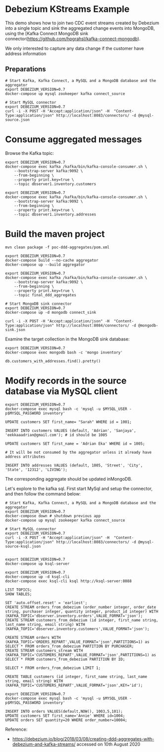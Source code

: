 # Debezium KStreams Example

This demo shows how to join two CDC event streams created by Debezium into a single topic and
sink the aggregated change events into MongoDB, using the [Kafka Connect MongoDB sink connector(https://github.com/hpgrahsl/kafka-connect-mongodb).

We only interested to capture any data change if the customer have address information

## Preparations

```shell
# Start Kafka, Kafka Connect, a MySQL and a MongoDB database and the aggregator
export DEBEZIUM_VERSION=0.7
docker-compose up mysql zookeeper kafka connect_source

# Start MySQL connector
export DEBEZIUM_VERSION=0.7
curl -i -X POST -H "Accept:application/json" -H  "Content-Type:application/json" http://localhost:8083/connectors/ -d @mysql-source.json
```

# Consume aggregated messages

Browse the Kafka topic:

```shell
export DEBEZIUM_VERSION=0.7
docker-compose exec kafka /kafka/bin/kafka-console-consumer.sh \
    --bootstrap-server kafka:9092 \
    --from-beginning \
    --property print.key=true \
    --topic dbserver1.inventory.customers 

export DEBEZIUM_VERSION=0.7
docker-compose exec kafka /kafka/bin/kafka-console-consumer.sh \
    --bootstrap-server kafka:9092 \
    --from-beginning \
    --property print.key=true \
    --topic dbserver1.inventory.addresses
```

# Build the maven project
```
mvn clean package -f poc-ddd-aggregates/pom.xml
```

```
export DEBEZIUM_VERSION=0.7
docker-compose build --no-cache aggregator
docker-compose up --build aggregator
```

```
export DEBEZIUM_VERSION=0.7
docker-compose exec kafka /kafka/bin/kafka-console-consumer.sh \
    --bootstrap-server kafka:9092 \
    --from-beginning \
    --property print.key=true \
    --topic final_ddd_aggregates
```

```
# Start MongoDB sink connector
export DEBEZIUM_VERSION=0.7
docker-compose up -d mongodb connect_sink

curl -i -X POST -H "Accept:application/json" -H  "Content-Type:application/json" http://localhost:8084/connectors/ -d @mongodb-sink.json
```

Examine the target collection in the MongoDB sink database:

```shell
export DEBEZIUM_VERSION=0.7
docker-compose exec mongodb bash -c 'mongo inventory'

db.customers_with_addresses.find().pretty()
```

# Modify records in the source database via MySQL client

```shell
export DEBEZIUM_VERSION=0.7
docker-compose exec mysql bash -c 'mysql -u $MYSQL_USER -p$MYSQL_PASSWORD inventory'

UPDATE customers SET first_name= "Sarah" WHERE id = 1001;

INSERT INTO customers VALUES (default, 'Adrian', 'Sanjaya', 'eekkaaadrian@gmail.com'); # id should be 1005

UPDATE customers SET first_name = 'Adrian Eka' WHERE id = 1005;

# It will be not consumed by the aggregator unless it already have address attributes

INSERT INTO addresses VALUES (default, 1005, 'Street', 'City', 'State', '12312', 'LIVING');
```

The corresponding aggregate should be updated inMongoDB.

Let's explore to the kafka sql. First start MySql and setup the connector, and then follow the command below:
```
# Start Kafka, Kafka Connect, a MySQL and a MongoDB database and the aggregator
export DEBEZIUM_VERSION=0.7
docker-compose down # shutdown previous app
docker-compose up mysql zookeeper kafka connect_source

# Start MySQL connector
export DEBEZIUM_VERSION=0.7
curl -i -X POST -H "Accept:application/json" -H  "Content-Type:application/json" http://localhost:8083/connectors/ -d @mysql-source-ksql.json


export DEBEZIUM_VERSION=0.7
docker-compose up ksql-server

export DEBEZIUM_VERSION=0.7
docker-compose up -d ksql-cli
docker-compose exec ksql-cli ksql http://ksql-server:8088

LIST TOPICS;
SHOW TABLES;

SET 'auto.offset.reset' = 'earliest';
CREATE STREAM orders_from_debezium (order_number integer, order_date string, purchaser integer, quantity integer, product_id integer) WITH (KAFKA_TOPIC='dbserver.inventory.orders',VALUE_FORMAT='json');
CREATE STREAM customers_from_debezium (id integer, first_name string, last_name string, email string) WITH (KAFKA_TOPIC='dbserver.inventory.customers',VALUE_FORMAT='json');

CREATE STREAM orders WITH (KAFKA_TOPIC='ORDERS_REPART',VALUE_FORMAT='json',PARTITIONS=1) as SELECT * FROM orders_from_debezium PARTITION BY PURCHASER;
CREATE STREAM customers_stream WITH (KAFKA_TOPIC='CUSTOMERS_REPART',VALUE_FORMAT='json',PARTITIONS=1) as SELECT * FROM customers_from_debezium PARTITION BY ID;

SELECT * FROM orders_from_debezium LIMIT 1;

CREATE TABLE customers (id integer, first_name string, last_name string, email string) WITH (KAFKA_TOPIC='CUSTOMERS_REPART',VALUE_FORMAT='json',KEY='id');

export DEBEZIUM_VERSION=0.7
docker-compose exec mysql bash -c 'mysql -u $MYSQL_USER -p$MYSQL_PASSWORD inventory'

INSERT INTO orders VALUES(default,NOW(), 1003,5,101);
UPDATE customers SET first_name='Annie' WHERE id=1004;
UPDATE orders SET quantity=20 WHERE order_number=10004;
```

Reference:
- https://debezium.io/blog/2018/03/08/creating-ddd-aggregates-with-debezium-and-kafka-streams/ accessed on 10th August 2020
